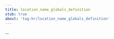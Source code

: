 ```yaml
---
title: location_name_globals_definition
stub: true
about: 'tag:hr/location_name_globals_definition'
---
```

...
